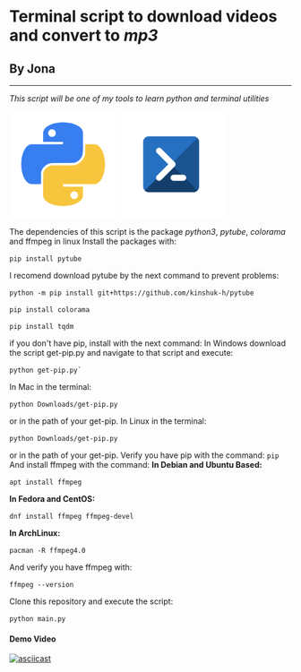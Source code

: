# __Terminal script__ to download videos and convert to *mp3*
## By Jona
---
 _This script will be one of my tools to learn python and terminal utilities_

<img src="./assets/python-logo.png" alt="python" width="190"/>
<img src="./assets/powershell-logo.png" alt="powershell" width="190"/>

The dependencies of this script is the package *python3*, *pytube*, *colorama* and ffmpeg in linux
Install the packages with:
```
pip install pytube
```
I recomend download pytube by the next command to prevent problems:
```
python -m pip install git+https://github.com/kinshuk-h/pytube
```
```
pip install colorama
```
```
pip install tqdm
```
if you don't have pip, install with the next command:
In Windows download the script get-pip.py and navigate to that script and execute:
```
python get-pip.py`
```
In Mac in the terminal:
```
python Downloads/get-pip.py
```
or in the path of your get-pip.
In Linux in the terminal:
```
python Downloads/get-pip.py
```
or in the path of your get-pip.
Verify you have pip with the command:
`pip`
And install ffmpeg with the command:
**In Debian and Ubuntu Based:**

```
apt install ffmpeg
```
**In Fedora and CentOS:**
```
dnf install ffmpeg ffmpeg-devel
```
**In ArchLinux:** 
```
pacman -R ffmpeg4.0
```
And verify you have ffmpeg with:
```
ffmpeg --version
```
Clone this repository and execute the script:
```
python main.py
```
#### Demo Video
[![asciicast](https://asciinema.org/a/aYDSGccQ9o3Xyk051VqILxlNV.svg)](https://asciinema.org/a/lQVS73Crocx6Al6XF11yVg4UI?autoplay=1)

